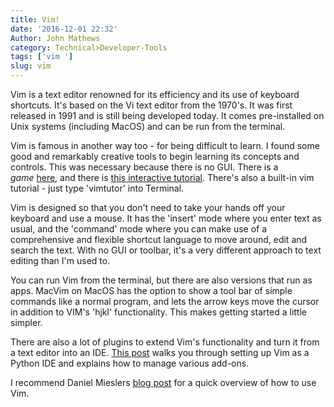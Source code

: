 ```yaml
---
title: Vim!
date: '2016-12-01 22:32'
Author: John Mathews
category: Technical>Developer-Tools
tags: ['vim ']
slug: vim
---
```


Vim is a text editor renowned for its efficiency and its use of keyboard
shortcuts. It's based on the Vi text editor from the 1970's. It was first
released in 1991 and is still being developed today. It comes pre-installed on
Unix systems (including MacOS) and can be run from the terminal.

Vim is famous in another way too - for being difficult to learn. I found some
good and remarkably creative tools to begin learning its concepts and controls.
This was necessary because there is no GUI. There is a
*game* [here](http://vim-adventures.com/), and there is [this interactive
tutorial](http://www.openvim.com/). There's also a built-in vim tutorial - just
type 'vimtutor' into Terminal.

Vim is designed so that you don't need to take your hands off your keyboard and
use a mouse. It has the 'insert' mode where you enter text as usual, and the
'command' mode where you can make use of a comprehensive and flexible shortcut
language to move around, edit and search the text. With no GUI or toolbar, it's
a very different approach to text editing than I'm used to.

You can run Vim from the terminal, but there are also versions that run as
apps. MacVim on MacOS has the option to show a tool bar of simple commands like
a normal program, and lets the arrow keys move the cursor in addition to VIM's
'hjkl' functionality. This makes getting started a little simpler.

There are also a lot of plugins to extend Vim's functionality and turn it from
a text editor into an IDE. [This
post](https://realpython.com/blog/python/vim-and-python-a-match-made-in-heaven/) walks
you through setting up Vim as a Python IDE and explains how to manage various
add-ons.

I recommend Daniel Mieslers [blog post](https://danielmiessler.com/study/vim/)
for a quick overview of how to use Vim.
